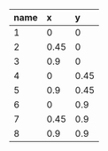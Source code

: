 |name|x|y|
|:----|:----|:----|
|1|0|0|
|2|0.45|0|
|3|0.9|0|
|4|0|0.45|
|5|0.9|0.45|
|6|0|0.9|
|7|0.45|0.9|
|8|0.9|0.9|